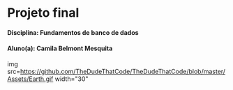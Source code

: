 # Projeto final

#### Disciplina: Fundamentos de banco de dados
#### Aluno(a): Camila Belmont Mesquita

img src=https://github.com/TheDudeThatCode/TheDudeThatCode/blob/master/Assets/Earth.gif width="30"
